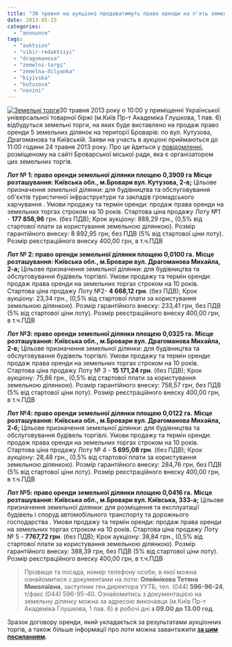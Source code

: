 ```yaml
---
title: "30 травня на аукціоні продаватимуть право оренди на п'ять земельних ділянок у Броварах"
date: 2013-05-15
categories: 
  - "announce"
tags: 
  - "auktsion"
  - "vibir-redaktsiyi"
  - "dragomanova"
  - "zemelni-torgi"
  - "zemelna-dilyanka"
  - "kiyivska"
  - "kutuzova"
  - "novini"
---
```


[![Земельні торги](https://mpz.brovary.org/wp-content/uploads/2013/05/Zemelni-torgi.jpg)](https://mpz.brovary.org/wp-content/uploads/2013/05/Zemelni-torgi.jpg)30 травня 2013 року о 10:00 у приміщенні Української універсальної товарної біржі (м.Київ Пр-т Академіка Глушкова, 1 пав. 6) відбудуться земельні торги, на яких буде виставлено на продаж право оренди 5 земельних ділянок на території Броварів: по вул. Кутузова, Драгоманова та Київській. Заяви на участь в аукціоні приймаються до 11:00 години 24 травня 2013 року. Про це йдеться у [повідомленні](http://docs.pravo-znaty.org.ua/p7325/30.04.2013), розміщеному на сайті Броварської міської ради, яка є організатором цих земельних торгів.

**Лот № 1: право оренди земельної ділянки площею 0,3909 га** **Місце розташування: Київська обл., м.Бровари вул. Кутузова, 2-в;** Цільове призначення земельної ділянки: для будівництва та обслуговування об'єктів туристичної інфраструктури та закладів громадського харчування . Умови продажу та термін оренди: продаж права оренди на земельних торгах строком на 10 років. Стартова ціна продажу Лоту №1 - **177 858,96** грн. (без ПДВ); Крок аукціону: 888,29 грн., (0,5% від стартової плати за користування земельною ділянкою). Розмір гарантійного внеску: 8 892,95 грн, без ПДВ (5% від стартової ціни лоту). Розмір реєстраційного внеску 400,00 грн, в т.ч.ПДВ

**Лот № 2: право оренди земельної ділянки площею 0,0100 га.** **Місце розташування: Київська обл., м.Бровари вул. Драгоманова Михайла, 2-а;** Цільове призначення земельної ділянки: для будівництва та обслуговування будівель торгівлі. Умови продажу та термін оренди: продаж права оренди на земельних торгах строком на 10 років. Стартова ціна продажу Лоту №2- **4 668,12 грн**. (без ПДВ); Крок аукціону: 23,34 грн., (0,5% від стартової плати за користування земельною ділянкою). Розмір гарантійного внеску: 233,41 грн, без ПДВ (5% від стартової ціни лоту). Розмір реєстраційного внеску 400,00 грн, в т.ч.ПДВ

**Лот №3: право оренди земельної ділянки площею 0,0325 га.** **Місце розташування: Київська обл., м.Бровари вул. Драгоманова Михайла, 2-в;** Цільове призначення земельної ділянки: для будівництва та обслуговування будівель торгівлі. Умови продажу та термін оренди: продаж права оренди на земельних торгах строком на 10 років. Стартова ціна продажу Лоту № 3 - **15 171,24 грн**. (без ПДВ); Крок аукціону: 75,86 грн., (0,5% від стартової плати за користування земельною ділянкою). Розмір гарантійного внеску: 758,57 грн, без ПДВ (5% від стартової ціни лоту). Розмір реєстраційного внеску 400,00 грн, в т.ч.ПДВ

**Лот №4: право оренди земельної ділянки площею 0,0122 га.** **Місце розташування: Київська обл., м.Бровари вул. Драгоманова Михайла, 2-б;** Цільове призначення земельної ділянки: для будівництва та обслуговування будівель торгівлі. Умови продажу та термін оренди: продаж права оренди на земельних торгах строком на 10 років. Стартова ціна продажу Лоту № 4 - **5 695,08 грн**. (без ПДВ); Крок аукціону: 28,48 грн., (0,5% від стартової плати за користування земельною ділянкою). Розмір гарантійного внеску: 284,76 грн, без ПДВ (5% від стартової ціни лоту). Розмір реєстраційного внеску 400,00 грн, в т.ч.ПДВ

**Лот №5: право оренди земельної ділянки площею 0,0416 га.** **Місце розташування: Київська обл., м.Бровари вул. Київська, 333-а;** Цільове призначення земельної ділянки: для розміщення та експлуатації будівель і споруд автомобільного транспорту та дорожнього господарства . Умови продажу та термін оренди: продаж права оренди на земельних торгах строком на 10 років. Стартова ціна продажу Лоту № 5 - **7767,72 грн**. (без ПДВ); Крок аукціону: 38,84 грн., (0,5% від стартової плати за користування земельною ділянкою). Розмір гарантійного внеску: 388,39 грн, без ПДВ (5% від стартової ціни лоту). Розмір реєстраційного внеску 400,00 грн, в т.ч.ПДВ

> Прізвище та посада, номер телефону особи, в якої можна ознайомитися з документами на лоти: **Олейнікова Тетяна Миколаївна**, заступник ген.директора УУТБ, тел. (044) **596-96-24**, т/факс (044) 596-95-40. Ознайомитись з документацією на земельну ділянку можна за адресою виконавця (м.Київ Пр-т Академіка Глушкова, 1 пав. 6) в робочі дні **з 09.00 до 13.00 год**.

Зразок договору оренди, який укладається за результатами аукціонних торгів, а також більше інформації про лоти можна завантажити **[за цим посиланням](http://docs.pravo-znaty.org.ua/f?u=https%3A%2F%2Fskydrive.live.com%2Fredir%3Fresid%3D72571393D4771099!589%26amp%3Bauthkey%3D!AGhZnO2hBVbye6o).**

